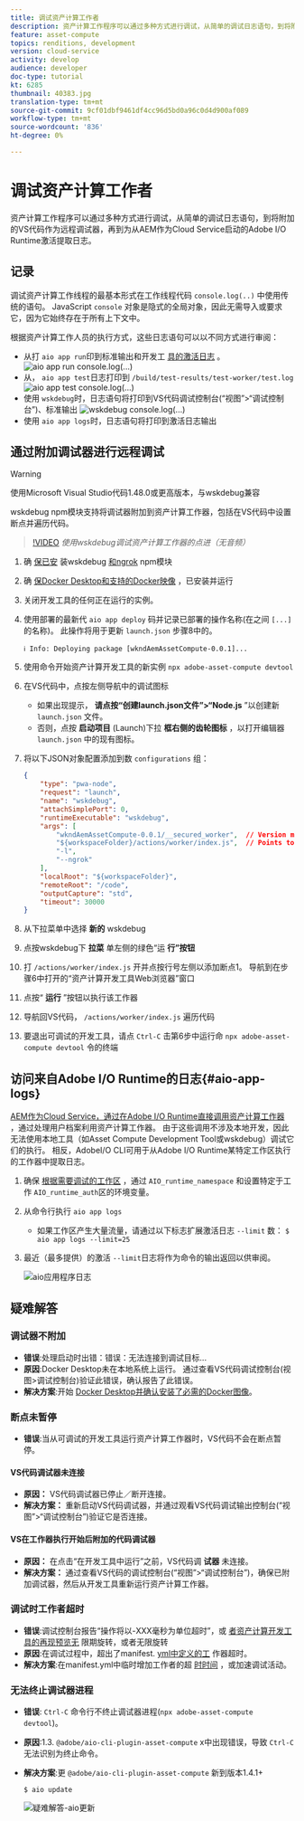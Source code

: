 ```yaml
---
title: 调试资产计算工作者
description: 资产计算工作程序可以通过多种方式进行调试，从简单的调试日志语句，到将附加的VS代码作为远程调试器，再到为从AEM作为Cloud Service启动的Adobe I/O Runtime激活提取日志。
feature: asset-compute
topics: renditions, development
version: cloud-service
activity: develop
audience: developer
doc-type: tutorial
kt: 6285
thumbnail: 40383.jpg
translation-type: tm+mt
source-git-commit: 9cf01dbf9461df4cc96d5bd0a96c0d4d900af089
workflow-type: tm+mt
source-wordcount: '836'
ht-degree: 0%

---
```



# 调试资产计算工作者

资产计算工作程序可以通过多种方式进行调试，从简单的调试日志语句，到将附加的VS代码作为远程调试器，再到为从AEM作为Cloud Service启动的Adobe I/O Runtime激活提取日志。

## 记录

调试资产计算工作线程的最基本形式在工作线程代码 `console.log(..)` 中使用传统的语句。 JavaScript `console` 对象是隐式的全局对象，因此无需导入或要求它，因为它始终存在于所有上下文中。

根据资产计算工作人员的执行方式，这些日志语句可以以不同方式进行审阅：

+ 从打 `aio app run`印到标准输出和开发工 [具的激活日志](../develop/development-tool.md) 。
   ![aio app run console.log(...)](./assets/debug/console-log__aio-app-run.png)
+ 从， `aio app test`日志打印到 `/build/test-results/test-worker/test.log`
   ![aio app test console.log(...)](./assets/debug/console-log__aio-app-test.png)
+ 使用 `wskdebug`时，日志语句将打印到VS代码调试控制台(“视图”>“调试控制台”)、标准输出
   ![wskdebug console.log(...)](./assets/debug/console-log__wskdebug.png)
+ 使用 `aio app logs`时，日志语句将打印到激活日志输出

## 通过附加调试器进行远程调试

>[!WARNING]
>
>使用Microsoft Visual Studio代码1.48.0或更高版本，与wskdebug兼容

wskdebug [](https://www.npmjs.com/package/@openwhisk/wskdebug) npm模块支持将调试器附加到资产计算工作器，包括在VS代码中设置断点并遍历代码。

>[!VIDEO](https://video.tv.adobe.com/v/40383/?quality=12&learn=on)
_使用wskdebug调试资产计算工作器的点进（无音频）_

1. 确 [保已安](../set-up/development-environment.md#wskdebug) 装wskdebug [和ngrok](../set-up/development-environment.md#ngork) npm模块
1. 确 [保Docker Desktop和支持的Docker映像](../set-up/development-environment.md#docker) ，已安装并运行
1. 关闭开发工具的任何正在运行的实例。
1. 使用部署的最新代 `aio app deploy` 码并记录已部署的操作名称(在之间 `[...]`的名称)。 此操作将用于更新 `launch.json` 步骤8中的。

   ```
   ℹ Info: Deploying package [wkndAemAssetCompute-0.0.1]...
   ```
1. 使用命令开始资产计算开发工具的新实例 `npx adobe-asset-compute devtool`
1. 在VS代码中，点按左侧导航中的调试图标
   + 如果出现提示， __请点按“创建launch.json文件”>“Node.js__ ”以创建新 `launch.json` 文件。
   + 否则，点按 __启动项目__ (Launch)下拉 __框右侧的齿轮图标__ ，以打开编辑器 `launch.json` 中的现有图标。
1. 将以下JSON对象配置添加到数 `configurations` 组：

   ```json
   {
       "type": "pwa-node",
       "request": "launch",
       "name": "wskdebug",
       "attachSimplePort": 0,
       "runtimeExecutable": "wskdebug",
       "args": [
           "wkndAemAssetCompute-0.0.1/__secured_worker",  // Version must match your Asset Compute application's version
           "${workspaceFolder}/actions/worker/index.js",  // Points to your worker
           "-l",
           "--ngrok"
       ],
       "localRoot": "${workspaceFolder}",
       "remoteRoot": "/code",
       "outputCapture": "std",
       "timeout": 30000
   }
   ```

1. 从下拉菜单中选择 __新的__ wskdebug
1. 点按wskdebug下 __拉菜__ 单左侧的绿色“运 __行”按钮__
1. 打 `/actions/worker/index.js` 开并点按行号左侧以添加断点1。 导航到在步骤6中打开的“资产计算开发工具Web浏览器”窗口
1. 点按“ __运行__ ”按钮以执行该工作器
1. 导航回VS代码， `/actions/worker/index.js` 遍历代码
1. 要退出可调试的开发工具，请点 `Ctrl-C` 击第6步中运行命 `npx adobe-asset-compute devtool` 令的终端

## 访问来自Adobe I/O Runtime的日志{#aio-app-logs}

[AEM作为Cloud Service，通过在Adobe I/O Runtime直接调用资产计算工作器](../deploy/processing-profiles.md) ，通过处理用户档案利用资产计算工作器。 由于这些调用不涉及本地开发，因此无法使用本地工具（如Asset Compute Development Tool或wskdebug）调试它们的执行。 相反，AdobeI/O CLI可用于从Adobe I/O Runtime某特定工作区执行的工作器中提取日志。

1. 确保 [根据需要调试的工作区](../deploy/runtime.md) ，通过 `AIO_runtime_namespace` 和设置特定于工作 `AIO_runtime_auth`区的环境变量。
1. 从命令行执行 `aio app logs`
   + 如果工作区产生大量流量，请通过以下标志扩展激活日志 `--limit` 数：
      `$ aio app logs --limit=25`
1. 最近（最多提供）的激活 `--limit`日志将作为命令的输出返回以供审阅。

   ![aio应用程序日志](./assets/debug/aio-app-logs.png)

## 疑难解答

### 调试器不附加

+ __错误__:处理启动时出错：错误：无法连接到调试目标...
+ __原因__:Docker Desktop未在本地系统上运行。 通过查看VS代码调试控制台(视图>调试控制台)验证此错误，确认报告了此错误。
+ __解决方案__:开始 [Docker Desktop并确认安装了必需的Docker图像](../set-up/development-environment.md#docker)。

### 断点未暂停

+ __错误__:当从可调试的开发工具运行资产计算工作器时，VS代码不会在断点暂停。

#### VS代码调试器未连接

+ __原因：__ VS代码调试器已停止／断开连接。
+ __解决方案：__ 重新启动VS代码调试器，并通过观看VS代码调试输出控制台(“视图”>“调试控制台”)验证它是否连接。

#### VS在工作器执行开始后附加的代码调试器

+ __原因：__ 在点击“在开发工具中运行”之前，VS代码调 __试器__ 未连接。
+ __解决方案：__ 通过查看VS代码的调试控制台(“视图”>“调试控制台”)，确保已附加调试器，然后从开发工具重新运行资产计算工作器。

### 调试时工作者超时

+ __错误__:调试控制台报告“操作将以-XXX毫秒为单位超时”，或 [者资产计算开发工具的再现预览无](../develop/development-tool.md) 限期旋转，或者无限旋转
+ __原因__:在调试过程中，超出了manifest. [yml中定义的工](../develop/manifest.md) 作器超时。
+ __解决方案__:在manifest.yml中临时增加工作者的超 [时时间](../develop/manifest.md) ，或加速调试活动。

### 无法终止调试器进程

+ __错误__: `Ctrl-C` 命令行不终止调试器进程(`npx adobe-asset-compute devtool`)。
+ __原因__:1.3. `@adobe/aio-cli-plugin-asset-compute` x中出现错误，导致 `Ctrl-C` 无法识别为终止命令。
+ __解决方案__:更 `@adobe/aio-cli-plugin-asset-compute` 新到版本1.4.1+

   ```
   $ aio update
   ```

   ![疑难解答-aio更新](./assets/debug/troubleshooting__terminate.png)
